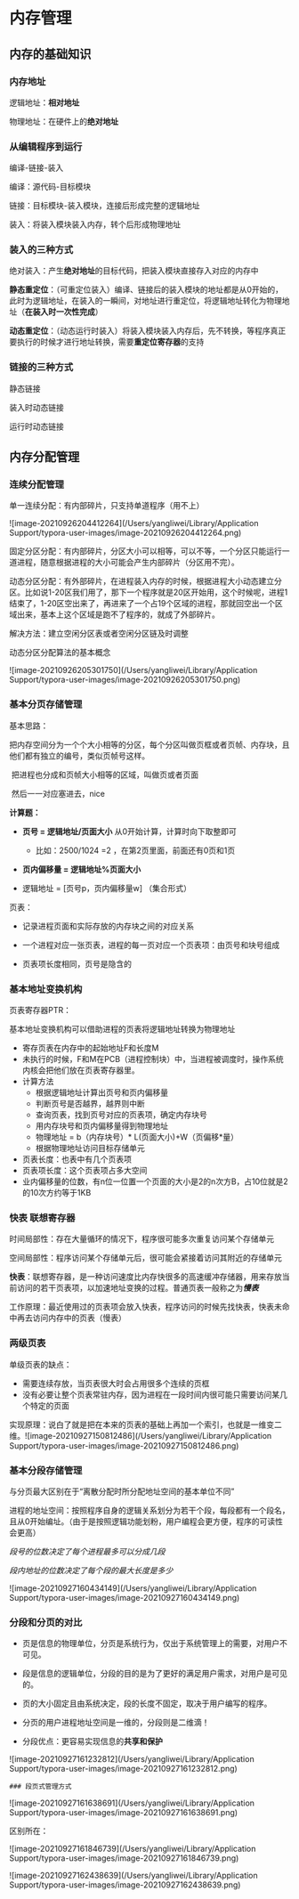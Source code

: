 # 内存管理

## 内存的基础知识

### 内存地址

逻辑地址：**相对地址**

物理地址：在硬件上的**绝对地址**

### 从编辑程序到运行

编译-链接-装入

编译：源代码-目标模块

链接：目标模块-装入模块，连接后形成完整的逻辑地址

装入：将装入模块装入内存，转个后形成物理地址

### 装入的三种方式

绝对装入：产生**绝对地址**的目标代码，把装入模块直接存入对应的内存中

**静态重定位**：（可重定位装入）编译、链接后的装入模块的地址都是从0开始的，此时为逻辑地址，在装入的一瞬间，对地址进行重定位，将逻辑地址转化为物理地址（**在装入时一次性完成**）

**动态重定位**：（动态运行时装入）将装入模块装入内存后，先不转换，等程序真正要执行的时候才进行地址转换，需要**重定位寄存器**的支持

### 链接的三种方式

静态链接

装入时动态链接

运行时动态链接

## 内存分配管理

### 连续分配管理

单一连续分配：有内部碎片，只支持单道程序（用不上）

![image-20210926204412264](/Users/yangliwei/Library/Application Support/typora-user-images/image-20210926204412264.png)

固定分区分配：有内部碎片，分区大小可以相等，可以不等，一个分区只能运行一道进程，随意根据进程的大小可能会产生内部碎片（分区用不完）。

动态分区分配：有外部碎片，在进程装入内存的时候，根据进程大小动态建立分区。比如说1-20区我们用了，那下一个程序就是20区开始用，这个时候呢，进程1结束了，1-20区空出来了，再进来了一个占19个区域的进程，那就回空出一个区域出来，基本上这个区域是跑不了程序的，就成了外部碎片。

解决方法：建立空闲分区表或者空闲分区链及时调整

动态分区分配算法的基本概念

![image-20210926205301750](/Users/yangliwei/Library/Application Support/typora-user-images/image-20210926205301750.png)

### 基本分页存储管理

基本思路：

​	把内存空间分为一个个大小相等的分区，每个分区叫做页框或者页帧、内存块，且他们都有独立的编号，类似页帧号这样。

​	把进程也分成和页帧大小相等的区域，叫做页或者页面

​	然后一一对应塞进去，nice

**计算题：**

- **页号 = 逻辑地址/页面大小** 从0开始计算，计算时向下取整即可
  - 比如：2500/1024 =2 ，在第2页里面，前面还有0页和1页

- **页内偏移量 = 逻辑地址%页面大小**
- 逻辑地址 = [页号p，页内偏移量w] （集合形式）

页表：

- 记录进程页面和实际存放的内存块之间的对应关系

- 一个进程对应一张页表，进程的每一页对应一个页表项：由页号和块号组成
- 页表项长度相同，页号是隐含的

### 基本地址变换机构

页表寄存器PTR：

基本地址变换机构可以借助进程的页表将逻辑地址转换为物理地址

- 寄存页表在内存中的起始地址F和长度M
- 未执行的时候，F和M在PCB（进程控制块）中，当进程被调度时，操作系统内核会把他们放在页表寄存器里。
- 计算方法
  - 根据逻辑地址计算出页号和页内偏移量
  - 判断页号是否越界，越界则中断
  - 查询页表，找到页号对应的页表项，确定内存块号
  - 用内存块号和页内偏移量得到物理地址
  - 物理地址 = b（内存块号）* L(页面大小)+W（页偏移*量）
  - 根据物理地址访问目标存储单元
- 页表长度：也表中有几个页表项
- 页表项长度：这个页表项占多大空间
- 业内偏移量的位数，有n位一位置一个页面的大小是2的n次方B，占10位就是2的10次方约等于1KB

### 快表 联想寄存器

时间局部性：存在大量循环的情况下，程序很可能多次重复访问某个存储单元

空间局部性：程序访问某个存储单元后，很可能会紧接着访问其附近的存储单元

**快表**：联想寄存器，是一种访问速度比内存快很多的高速缓冲存储器，用来存放当前访问的若干页表项，以加速地址变换的过程。普通页表一般称之为***慢表***

工作原理：最近使用过的页表项会放入快表，程序访问的时候先找快表，快表未命中再去访问内存中的页表（慢表）

### 两级页表

单级页表的缺点：

- 需要连续存放，当页表很大时会占用很多个连续的页框
- 没有必要让整个页表常驻内存，因为进程在一段时间内很可能只需要访问某几个特定的页面

实现原理：说白了就是把在本来的页表的基础上再加一个索引，也就是一维变二维。![image-20210927150812486](/Users/yangliwei/Library/Application Support/typora-user-images/image-20210927150812486.png)

 ### 基本分段存储管理

与分页最大区别在于“离散分配时所分配地址空间的基本单位不同”

进程的地址空间：按照程序自身的逻辑关系划分为若干个段，每段都有一个段名，且从0开始编址。（由于是按照逻辑功能划粉，用户编程会更方便，程序的可读性会更高）

*段号的位数决定了每个进程最多可以分成几段*

*段内地址的位数决定了每个段的最大长度是多少*  

![image-20210927160434149](/Users/yangliwei/Library/Application Support/typora-user-images/image-20210927160434149.png)



### 分段和分页的对比

- 页是信息的物理单位，分页是系统行为，仅出于系统管理上的需要，对用户不可见。 

- 段是信息的逻辑单位，分段的目的是为了更好的满足用户需求，对用户是可见的。
- 页的大小固定且由系统决定，段的长度不固定，取决于用户编写的程序。
- 分页的用户进程地址空间是一维的，分段则是二维滴！
- 分段优点：更容易实现信息的**共享和保护**

![image-20210927161232812](/Users/yangliwei/Library/Application Support/typora-user-images/image-20210927161232812.png)	

	### 段页式管理方式

![image-20210927161638691](/Users/yangliwei/Library/Application Support/typora-user-images/image-20210927161638691.png)

区别所在：

![image-20210927161846739](/Users/yangliwei/Library/Application Support/typora-user-images/image-20210927161846739.png)

![image-20210927162438639](/Users/yangliwei/Library/Application Support/typora-user-images/image-20210927162438639.png)





